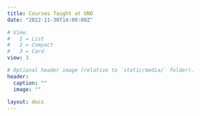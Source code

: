 ```yaml
---
title: Courses Taught at UNO
date: "2022-11-30T14:00:00Z"

# View.
#   1 = List
#   2 = Compact
#   3 = Card
view: 3

# Optional header image (relative to `static/media/` folder).
header:
  caption: ""
  image: ""
  
layout: docs
---
```


